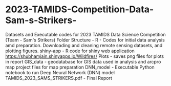 # 2023-TAMIDS-Competition-Data-Sam-s-Strikers-
Datasets and Executable codes for 2023 TAMIDS Data Science Competition (Team - Sam's Strikers)
Folder Structure - 
R - Codes for initial data analysis amd preparation. Downloading and cleaning remote sensing datasets, and plotting figures.
shiny-app - R code for shiny web application https://shubhamjain.shinyapps.io/Wildfires/
Plots - saves png files for plots in report
GIS_data - geodatabase for GIS data used in analysis and arcpro map project files for map preparation
DNN_model - Executable Python notebook to run Deep Neural Network (DNN) model
TAMIDS_2023_SAMS_STRIKERS.pdf - Final Report
